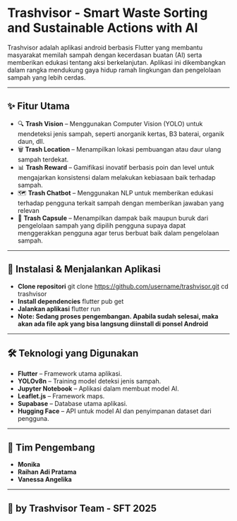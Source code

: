 # Trashvisor - Smart Waste Sorting and Sustainable Actions with AI

Trashvisor adalah aplikasi android berbasis Flutter yang membantu masyarakat memilah sampah dengan kecerdasan buatan (AI) serta memberikan edukasi tentang aksi berkelanjutan.
Aplikasi ini dikembangkan dalam rangka mendukung gaya hidup ramah lingkungan dan pengelolaan sampah yang lebih cerdas.  

---

## ✨ Fitur Utama
- 🔍 **Trash Vision** – Menggunakan Computer Vision (YOLO) untuk mendeteksi jenis sampah, seperti anorganik kertas, B3 baterai, organik daun, dll.
- 🗑️ **Trash Location** – Menampilkan lokasi pembuangan atau daur ulang sampah terdekat.
- 📊 **Trash Reward** – Gamifikasi inovatif berbasis poin dan level untuk mengajarkan konsistensi dalam melakukan kebiasaan baik terhadap sampah.
- 🗺️ **Trash Chatbot** – Menggunakan NLP untuk memberikan edukasi terhadap pengguna terkait sampah dengan memberikan jawaban yang relevan 
- 🔔 **Trash Capsule** – Menampilkan dampak baik maupun buruk dari pengelolaan sampah yang dipilih pengguna supaya dapat menggerakkan pengguna agar terus berbuat baik dalam pengelolaan sampah.

---

## 🚀 Instalasi & Menjalankan Aplikasi

- **Clone repositori**
git clone https://github.com/username/trashvisor.git
cd trashvisor
- **Install dependencies**
flutter pub get
- **Jalankan aplikasi**
flutter run
- **Note: Sedang proses pengembangan. Apabila sudah selesai, maka akan ada file apk yang bisa langsung diinstall di ponsel Android**

---

## 🛠️ Teknologi yang Digunakan
- **Flutter** – Framework utama aplikasi.
- **YOLOv8n** – Training model deteksi jenis sampah.
- **Jupyter Notebook** – Aplikasi dalam membuat model AI.
- **Leaflet.js** – Framework maps.
- **Supabase** – Database utama aplikasi.
- **Hugging Face** – API untuk model AI dan penyimpanan dataset dari pengguna.

---
## 👥 Tim Pengembang
- **Monika**
- **Raihan Adi Pratama**
- **Vanessa Angelika**

---

## 📜 by Trashvisor Team - SFT 2025